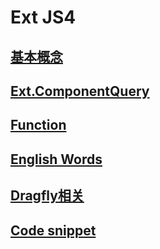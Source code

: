 # Ext JS4


## [基本概念](extjs_concepts.md)
## [Ext.ComponentQuery](componentQuery.md)
## [Function](extjs_function.md)
## [English Words](extjs_english.md)
## [Dragfly相关](extjs_dragonfly.md)
## [Code snippet](extjs_snippet.md)